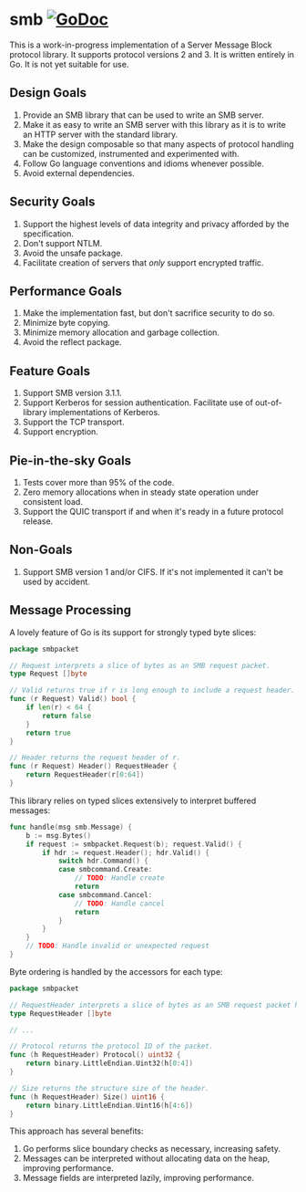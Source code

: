 smb [![GoDoc](https://godoc.org/github.com/gentlemanautomaton/smb?status.svg)](https://godoc.org/github.com/gentlemanautomaton/smb)
====

This is a work-in-progress implementation of a Server Message Block protocol
library. It supports protocol versions 2 and 3. It is written entirely in Go.
It is not yet suitable for use.

Design Goals
----

1. Provide an SMB library that can be used to write an SMB server.
2. Make it as easy to write an SMB server with this library as it is to write an HTTP server with the standard library. 
3. Make the design composable so that many aspects of protocol handling can be customized, instrumented and experimented with.
4. Follow Go language conventions and idioms whenever possible.
5. Avoid external dependencies.

Security Goals
----

1. Support the highest levels of data integrity and privacy afforded by the specification.
2. Don't support NTLM.
3. Avoid the unsafe package.
4. Facilitate creation of servers that *only* support encrypted traffic.

Performance Goals
---

1. Make the implementation fast, but don't sacrifice security to do so.
2. Minimize byte copying.
3. Minimize memory allocation and garbage collection.
4. Avoid the reflect package.

Feature Goals
----

1. Support SMB version 3.1.1.
2. Support Kerberos for session authentication. Facilitate use of out-of-library implementations of Kerberos.
3. Support the TCP transport.
4. Support encryption.

Pie-in-the-sky Goals
----

1. Tests cover more than 95% of the code.
2. Zero memory allocations when in steady state operation under consistent load.
3. Support the QUIC transport if and when it's ready in a future protocol release.

Non-Goals
----

1. Support SMB version 1 and/or CIFS.  If it's not implemented it can't be used by accident.

Message Processing
----

A lovely feature of Go is its support for strongly typed byte slices:

```Go
package smbpacket

// Request interprets a slice of bytes as an SMB request packet.
type Request []byte

// Valid returns true if r is long enough to include a request header.
func (r Request) Valid() bool {
	if len(r) < 64 {
		return false
	}
	return true
}

// Header returns the request header of r.
func (r Request) Header() RequestHeader {
	return RequestHeader(r[0:64])
}
```

This library relies on typed slices extensively to interpret buffered
messages:

```Go
func handle(msg smb.Message) {
	b := msg.Bytes()
	if request := smbpacket.Request(b); request.Valid() {
		if hdr := request.Header(); hdr.Valid() {
			switch hdr.Command() {
			case smbcommand.Create:
				// TODO: Handle create
				return
			case smbcommand.Cancel:
				// TODO: Handle cancel
				return
			}
		}
	}
	// TODO: Handle invalid or unexpected request
}
```

Byte ordering is handled by the accessors for each type:

```Go
package smbpacket

// RequestHeader interprets a slice of bytes as an SMB request packet header.
type RequestHeader []byte

// ...

// Protocol returns the protocol ID of the packet.
func (h RequestHeader) Protocol() uint32 {
	return binary.LittleEndian.Uint32(h[0:4])
}

// Size returns the structure size of the header.
func (h RequestHeader) Size() uint16 {
	return binary.LittleEndian.Uint16(h[4:6])
}
```

This approach has several benefits:

1. Go performs slice boundary checks as necessary, increasing safety.
2. Messages can be interpreted without allocating data on the heap, improving performance.
3. Message fields are interpreted lazily, improving performance.
